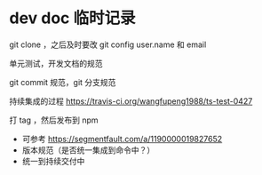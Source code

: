 # dev doc 临时记录

git clone ，之后及时要改 git config user.name 和 email

单元测试，开发文档的规范

git commit 规范，git 分支规范

持续集成的过程 https://travis-ci.org/wangfupeng1988/ts-test-0427

打 tag ，然后发布到 npm

- 可参考 https://segmentfault.com/a/1190000019827652
- 版本规范（是否统一集成到命令中？）
- 统一到持续交付中
